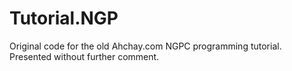 # Tutorial.NGP
Original code for the old Ahchay.com NGPC programming tutorial. Presented without further comment.
